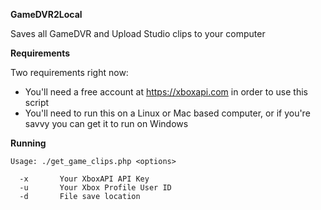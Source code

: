 **GameDVR2Local**

Saves all GameDVR and Upload Studio clips to your computer

**Requirements**

Two requirements right now:

  * You'll need a free account at https://xboxapi.com in order to use this script
  * You'll need to run this on a Linux or Mac based computer, or if you're savvy you can get it to run on Windows

**Running**

```
Usage: ./get_game_clips.php <options>

  -x       Your XboxAPI API Key
  -u       Your Xbox Profile User ID
  -d       File save location
```
